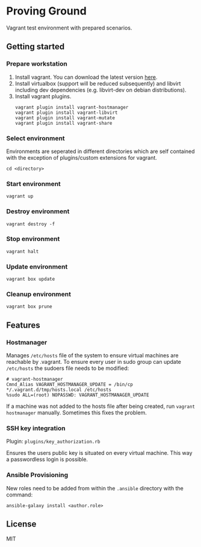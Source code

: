 Proving Ground
==============

Vagrant test environment with prepared scenarios.

## Getting started

### Prepare workstation

1. Install vagrant. You can download the latest version [here](https://www.vagrantup.com/downloads.html).
1. Install virtualbox (support will be reduced subsequently) and libvirt including dev dependencies (e.g. libvirt-dev on debian distributions).
1. Install vagrant plugins.
    ```
    vagrant plugin install vagrant-hostmanager
    vagrant plugin install vagrant-libvirt
    vagrant plugin install vagrant-mutate
    vagrant plugin install vagrant-share
    ```

### Select environment

Environments are seperated in different directories which are self contained with the exception of plugins/custom extensions for vagrant.

```
cd <directory>
```

### Start environment

```
vagrant up
```

### Destroy environment

```
vagrant destroy -f
```

### Stop environment

```
vagrant halt
```

### Update environment

```
vagrant box update
```

### Cleanup environment

```
vagrant box prune
```

## Features

### Hostmanager

Manages `/etc/hosts` file of the system to ensure virtual machines are reachable by <short-name>.vagrant. To ensure every user in sudo group can update `/etc/hosts` the sudoers file needs to be modified:

```
# vagrant-hostmanager
Cmnd_Alias VAGRANT_HOSTMANAGER_UPDATE = /bin/cp */.vagrant.d/tmp/hosts.local /etc/hosts
%sudo ALL=(root) NOPASSWD: VAGRANT_HOSTMANAGER_UPDATE
```

If a machine was not added to the hosts file after being created, run `vagrant hostmanager` manually. Sometimes this fixes the problem.

### SSH key integration

Plugin: `plugins/key_authorization.rb`

Ensures the users public key is situated on every virtual machine. This way a passwordless login is possible.

### Ansible Provisioning

New roles need to be added from within the `.ansible` directory with the command:

```
ansible-galaxy install <author.role>
```

## License

MIT

